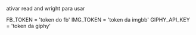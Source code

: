 ativar read and wright para usar

FB_TOKEN = 'token do fb'
IMG_TOKEN = 'token da imgbb'
GIPHY_API_KEY = 'token da giphy'
